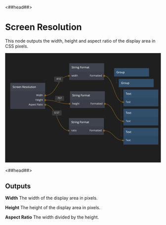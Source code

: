 <##head##>

# Screen Resolution

This node outputs the <span class="ndl-data">width</span>, <span class="ndl-data">height</span> and <span class="ndl-data">aspect ratio</span> of the display area in CSS pixels.

![](screen-resolution.png)

<##head##>

<div class = "node-outputs">

## Outputs

**Width**
The width of the display area in pixels.

**Height**
The height of the display area in pixels.

**Aspect Ratio**
The width divided by the height.

</div>
